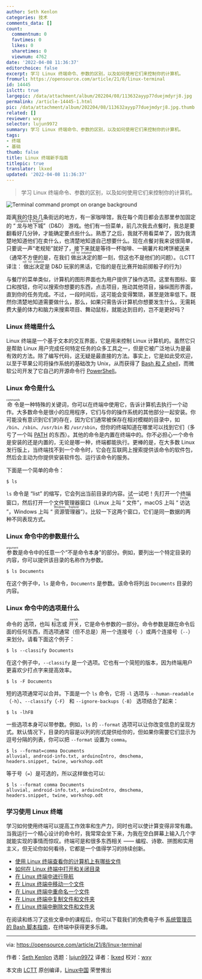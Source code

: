 ```yaml
---
author: Seth Kenlon
categories: 技术
comments_data: []
count:
  commentnum: 0
  favtimes: 0
  likes: 0
  sharetimes: 0
  viewnum: 4762
date: '2022-04-08 11:36:37'
editorchoice: false
excerpt: 学习 Linux 终端命令、参数的区别，以及如何使用它们来控制你的计算机。
fromurl: https://opensource.com/article/21/8/linux-terminal
id: 14445
islctt: true
largepic: /data/attachment/album/202204/08/113632ayyp77duejmdyrj8.jpg
permalink: /article-14445-1.html
pic: /data/attachment/album/202204/08/113632ayyp77duejmdyrj8.jpg.thumb.jpg
related: []
reviewer: wxy
selector: lujun9972
summary: 学习 Linux 终端命令、参数的区别，以及如何使用它们来控制你的计算机。
tags:
- 终端
- 基础
thumb: false
title: Linux 终端新手指南
titlepic: true
translator: lkxed
updated: '2022-04-08 11:36:37'
---
```



> 
> 学习 Linux 终端命令、参数的区别，以及如何使用它们来控制你的计算机。
> 
> 
> 


![](/data/attachment/album/202204/08/113632ayyp77duejmdyrj8.jpg "Terminal command prompt on orange background")


距离我的住处几条街远的地方，有一家咖啡馆，我在每个周日都会去那里参加固定的 “<ruby> 龙与地下城 <rt>  Dungeons &amp; Dragons </rt></ruby>”（D&D） 游戏。他们有一份菜单，前几次我去点餐时，我总是要翻看好几分钟，才能确定要点些什么。熟悉了之后，我就不用看菜单了，因为我清楚地知道他们在卖什么，也清楚地知道自己想要什么。现在点餐对我来说很简单，只要说一声“老规矩”就好了，接下来就是等待一杯咖啡、一碗薯片和烤饼被送来（通常不方便的是，在我们 <ruby> 做出决定 <rt>  roll for initiative </rt></ruby> 的那一刻，但这也不是他们的问题）。（LCTT 译注：<ruby> 做出决定 <rt>  roll for initiative </rt></ruby> 是 D&D 玩家的黑话，它指的是在比赛开始前掷骰子的行为）


与餐厅的菜单类似，计算机的图形界面也为用户提供了操作选项。这里有图标、窗口和按钮，你可以搜索你想要的东西，点击项目，拖动其他项目，操纵图形界面，直到你的任务完成。不过，一段时间后，这可能会变得繁琐，甚至是效率低下。既然你清楚地知道需要做什么，那么，如果只需告诉计算机你想要发生什么，无需耗费大量的体力和脑力来搜索项目、舞动鼠标，就能达到目的，岂不是更好吗？


### Linux 终端是什么


Linux 终端是一个基于文本的交互界面，它是用来控制 Linux 计算机的。虽然它只是帮助 Linux 用户完成任何特定任务的众多工具之一，但是它被广泛地认为是最有效的方法。除了编写代码，这无疑是最直接的方法。事实上，它是如此受欢迎，以至于苹果公司将操作系统的基础改为 Unix，从而获得了 [Bash 和 Z shell](https://opensource.com/business/16/3/top-linux-shells)，而微软公司开发了它自己的开源命令行 [PowerShell](https://opensource.com/article/18/2/powershell-people)。


### Linux 命令是什么


<ruby> 命令 <rt>  commands </rt></ruby> 是一种特殊的关键词，你可以在终端中使用它，告诉计算机去执行一个动作。大多数命令是很小的应用程序，它们与你的操作系统的其他部分一起安装。你可能没有意识到它们的存在，因为它们通常被保存在相对模糊的目录中，如 `/bin`、`/sbin`、`/usr/bin` 和 `/usr/sbin`，但你的终端知道在哪里可以找到它们（多亏了一个叫 [PATH](https://opensource.com/article/17/6/set-path-linux) 的东西）。其他的命令是内置在终端中的。你不必担心一个命令是安装的还是内置的，无论是哪一种，终端都能执行。更棒的是，在大多数 Linux 发行版上，当终端找不到一个命令时，它会在互联网上搜索提供该命令的软件包，然后会主动为你提供安装软件包、运行该命令的服务。


下面是一个简单的命令：



```
$ ls

```

`ls` 命令是 “list” 的缩写，它会列出当前目录的内容。试一试吧！先打开一个终端窗口，然后打开一个文件管理器窗口（Linux 上叫 “<ruby> 文件 <rt>  Files </rt></ruby>”，macOS 上叫 “<ruby> 访达 <rt>  Finder </rt></ruby>”，Windows 上叫 “<ruby> 资源管理器 <rt>  Windows Explorer </rt> <ruby>  ”）。比较一下这两个窗口，它们是同一数据的两种不同表现方式。 </ruby></ruby>


### Linux 命令中的参数是什么


<ruby> 参数 <rt>  argument </rt></ruby> 是命令中的任意一个“不是命令本身”的部分。例如，要列出一个特定目录的内容，你可以提供该目录的名称作为参数。



```
$ ls Documents

```

在这个例子中，`ls` 是命令，`Documents` 是参数。该命令将列出 `Documents` 目录的内容。


### Linux 命令中的选项是什么


命令的 <ruby> 选项 <rt>  option </rt></ruby>，也叫 <ruby> 标志 <rt>  flag </rt></ruby> 或 <ruby> 开关 <rt>  switch </rt></ruby>，它是命令参数的一部分。命令参数是跟在命令后面的任何东西，而选项通常（但不总是）用一个连接号（`-`）或两个连接号（`--`）来划分。请看下面这个例子：



```
$ ls --classify Documents

```

在这个例子中，`--classify` 是一个选项。它也有一个简短的版本，因为终端用户更喜欢少打点字来提高效率。



```
$ ls -F Documents

```

短的选项通常可以合并。下面是一个 `ls` 命令，它将 `-l` 选项与 `--human-readable`（`-h`）、`--classify`（`-F`） 和 `--ignore-backups`（`-B`） 选项结合了起来：



```
$ ls -lhFB

```

一些选项本身可以带参数。例如，`ls` 的 `--format` 选项可以让你改变信息的呈现方式。默认情况下，目录的内容是以列的形式提供给你的，但如果你需要它们显示为逗号分隔的列表，你可以把 `--format` 设置为 `comma`。



```
$ ls --format=comma Documents
alluvial, android-info.txt, arduinoIntro, dmschema,
headers.snippet, twine, workshop.odt

```

等于号（`=`）是可选的，所以这样做也可以:



```
$ ls --format comma Documents
alluvial, android-info.txt, arduinoIntro, dmschema,
headers.snippet, twine, workshop.odt

```

### 学习使用 Linux 终端


学习如何使用终端可以提高工作效率和生产力，同时也可以使计算变得非常有趣。当我运行一个精心设计的命令时，我常常会坐下来，为我在空白屏幕上输入几个字就能实现的事情而惊叹。终端可是和很多东西相关 —— 编程、诗歌、拼图和实用主义，但无论你如何看待，它都是一个值得学习的持续创新。


* [使用 Linux 终端查看你的计算机上有哪些文件](/article-13669-1.html)
* [如何在 Linux 终端中打开和关闭目录](https://opensource.com/article/21/7/linux-terminal-basics-opening-and-closing-directories)
* [在 Linux 终端中进行导航](https://opensource.com/article/21/7/terminal-basics-moving-around-your-computer)
* [在 Linux 终端中移动一个文件](/article-13677-1.html)
* [在 Linux 终端中重命名一个文件](https://opensource.com/article/21/7/terminal-basics-rename-file-linux-terminal)
* [在 Linux 终端中复制文件和文件夹](https://opensource.com/article/21/7/terminal-basics-copying-files-linux-terminal)
* [在 Linux 终端中删除文件和文件夹](/article-13687-1.html)


在阅读和练习了这些文章中的课程后，你可以下载我们的免费电子书 [系统管理员的 Bash 脚本指南](https://opensource.com/downloads/bash-scripting-ebook)，在终端中获得更多乐趣。




---


via: <https://opensource.com/article/21/8/linux-terminal>


作者：[Seth Kenlon](https://opensource.com/users/seth) 选题：[lujun9972](https://github.com/lujun9972) 译者：[lkxed](https://github.com/lkxed) 校对：[wxy](https://github.com/wxy)


本文由 [LCTT](https://github.com/LCTT/TranslateProject) 原创编译，[Linux中国](https://linux.cn/) 荣誉推出